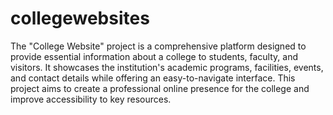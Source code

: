 # collegewebsites
The "College Website" project is a comprehensive platform designed to provide essential information about a college to students, faculty, and visitors. It showcases the institution's academic programs, facilities, events, and contact details while offering an easy-to-navigate interface. This project aims to create a professional online presence for the college and improve accessibility to key resources.
